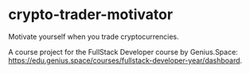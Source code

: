 # crypto-trader-motivator
Motivate yourself when you trade cryptocurrencies.

A course project for the FullStack Developer course by Genius.Space: https://edu.genius.space/courses/fullstack-developer-year/dashboard.
